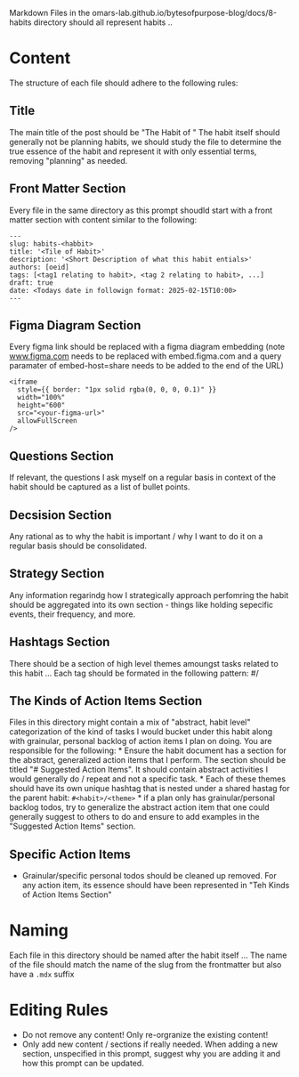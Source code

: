 Markdown Files in the omars-lab.github.io/bytesofpurpose-blog/docs/8-habits directory should all represent habits .. 

# Content

The structure of each file should adhere to the following rules:

## Title 
The main title of the post should be "The Habit of <Habit>"
The habit itself should generally not be planning habits, we should study the file to determine the true essence of the habit and represent it with only essential terms, removing "planning" as needed.

## Front Matter Section

Every file in the same directory as this prompt shoudld start with a front matter section with content similar to the following:
```
---
slug: habits-<habbit>
title: '<Tile of Habit>'
description: '<Short Description of what this habit entials>'
authors: [oeid]
tags: [<tag1 relating to habit>, <tag 2 relating to habit>, ...]
draft: true
date: <Todays date in followign format: 2025-02-15T10:00>
--- 
```

## Figma Diagram Section

Every figma link should be replaced with a figma diagram embedding (note www.figma.com needs to be replaced with embed.figma.com and a query paramater of embed-host=share needs to be added to the end of the URL)
```
<iframe 
  style={{ border: "1px solid rgba(0, 0, 0, 0.1)" }} 
  width="100%" 
  height="600" 
  src="<your-figma-url>" 
  allowFullScreen
/>
```

## Questions Section

If relevant, the questions I ask myself on a regular basis in context of the habit should be captured as a list of bullet points.


## Decsision Section
Any rational as to why the habit is important / why I want to do it on a regular basis should be consolidated.

## Strategy Section
Any information regarindg how I strategically approach perfomring the habit should be aggregated into its own section - things like holding sepecific events, their frequency, and more.

## Hashtags Section

There should be a section of high level themes amoungst tasks related to this habit ... 
Each tag should be formated in the following pattern: #<habit>/<theme>

## The Kinds of Action Items Section

Files in this directory might contain a mix of "abstract, habit level" categorization of the kind of tasks I would bucket under this habit along with grainular, personal backlog of action items I plan on doing. You are responsible for the following:
    * Ensure the habit document has a section for the abstract, generalized action items that I perform. The section should be titled "# Suggested Action Items". It should contain abstract activities I would generally do / repeat and not a specific task.
    * Each of these themes should have its own unique hashtag that is nested under a shared hastag for the parent habit: `#<habit>/<theme>`
    * if a plan only has grainular/personal backlog todos, try to generalize the abstract action item that one could generally suggest to others to do and ensure to add examples in the "Suggested Action Items" section.

## Specific Action Items
* Grainular/specific personal todos should be cleaned up removed. For any action item, its essence should have been represented in "Teh Kinds of Action Items Section" 

# Naming

Each file in this directory should be named after the habit itself ...
The name of the file should match the name of the slug from the frontmatter but also have a `.mdx` suffix

# Editing Rules
* Do not remove any content! Only re-orgranize the existing content! 
* Only add new content / sections if really needed. When adding a new section, unspecified in this prompt, suggest why you are adding it and how this prompt can be updated.